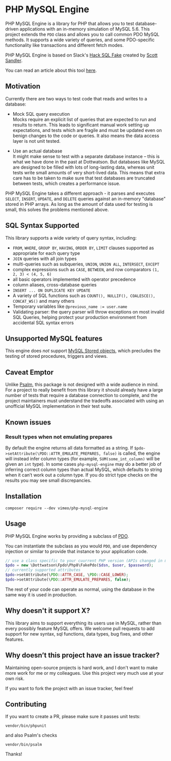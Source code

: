 # PHP MySQL Engine

PHP MySQL Engine is a library for PHP that allows you to test database-driven applications with an in-memory simulation of MySQL 5.6. This project extends the `PDO` class and allows you to call common PDO MySQL methods. It supports a wide variety of queries, and some PDO-specific functionality like transactions and different fetch modes.

PHP MySQL Engine is based on Slack's [Hack SQL Fake](https://github.com/slackhq/hack-sql-fake) created by [Scott Sandler](https://github.com/ssandler).

You can read an article about this tool [here](https://medium.com/vimeo-engineering-blog/the-great-pretender-faster-application-tests-with-mysql-simulation-26250f13d251).

## Motivation

Currently there are two ways to test code that reads and writes to a database:

- Mock SQL query execution<br/>
  Mocks require an explicit list of queries that are expected to run and results to return. This leads to significant manual work setting up expectations, and tests which are fragile and must be updated even on benign changes to the code or queries. It also means the data access layer is not unit tested.
  
- Use an actual database<br />
  It might make sense to test with a separate database instance – this is what we have done in the past at Dottwatson. But databases like MySQL are designed to be filled with lots of long-lasting data, whereas unit tests write small amounts of very short-lived data. This means that extra care has to be taken to make sure that test databases are truncated between tests, which creates a performance issue.

PHP MySQL Engine takes a different approach - it parses and executes `SELECT`, `INSERT`, `UPDATE`, and `DELETE` queries against an in-memory "database" stored in PHP arrays. As long as the amount of data used for testing is small, this solves the problems mentioned above.

## SQL Syntax Supported

This library supports a wide variety of query syntax, including:

- `FROM`, `WHERE`, `GROUP BY`, `HAVING`, `ORDER BY`, `LIMIT` clauses supported as appropriate for each query type
- `JOIN` queries with all join types
- multi-queries such as subqueries, `UNION`, `UNION ALL`, `INTERSECT`, `EXCEPT`
- complex expressions such as `CASE`, `BETWEEN`, and row comparators `(1, 2, 3) < (4, 5, 6)`
- all basic operators implemented with operator precedence
- column aliases, cross-database queries
- `INSERT ... ON DUPLICATE KEY UPDATE`
- A variety of SQL functions such as `COUNT(), NULLIF(), COALESCE(), CONCAT_WS()` and many others
- Temporary variables like `@previous_name := user.name`
- Validating parser: the query parser will throw exceptions on most invalid SQL Queries, helping protect your production environment from accidental SQL syntax errors

## Unsupported MySQL features

This engine does _not_ support [MySQL Stored objects](https://dev.mysql.com/doc/refman/5.6/en/stored-objects.html), which precludes the testing of stored procedures, triggers and views.

## Caveat Emptor

Unlike [Psalm](https://github.com/vimeo/psalm), this package is not designed with a wide audience in mind. For a project to really benefit from this library it should already have a large number of tests that require a database connection to complete, and the project maintainers must understand the tradeoffs associated with using an unofficial MySQL implementation in their test suite.

## Known issues

### Result types when not emulating prepares

By default the engine returns all data formatted as a string. If `$pdo->setAttribute(\PDO::ATTR_EMULATE_PREPARES, false)` is called, the engine will instead infer column types (for example, `SUM(some_int_column)` will be given an `int` type). In some cases `php-mysql-engine` may do a better job of inferring correct column types than actual MySQL, which defaults to string when it can’t work out a column type. If you do strict type checks on the results you may see small discrepancies.

## Installation

```
composer require --dev vimeo/php-mysql-engine
```

## Usage

PHP MySQL Engine works by providing a subclass of [PDO](https://www.php.net/manual/en/class.pdo.php).

You can instantiate the subclass as you would `PDO`, and use dependency injection or similar to provide that instance to your application code.

```php
// use a class specific to your cuurrent PHP version (APIs changed in major versions)
$pdo = new \Dottwatson\Fpdo\Php8\FakePdo($dsn, $user, $password);
// currently supported attributes
$pdo->setAttribute(\PDO::ATTR_CASE, \PDO::CASE_LOWER);
$pdo->setAttribute(\PDO::ATTR_EMULATE_PREPARES, false);
```

The rest of your code can operate as normal, using the database in the same way it is used in production.

## Why doesn't it support X?

This library aims to support everything its users use in MySQL, rather than every possibly feature MySQL offers. We welcome pull requests to add support for new syntax, sql functions, data types, bug fixes, and other features.

## Why doesn’t this project have an issue tracker?

Maintaining open-source projects is hard work, and I don't want to make more work for me or my colleagues. Use this project very much use at your own risk.

If you want to fork the project with an issue tracker, feel free!

## Contributing

If you want to create a PR, please make sure it passes unit tests:

```
vendor/bin/phpunit
```

and also Psalm's checks

```
vendor/bin/psalm
```

Thanks!
